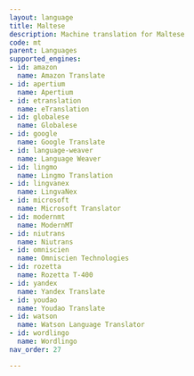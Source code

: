 ```yaml
---
layout: language
title: Maltese
description: Machine translation for Maltese
code: mt
parent: Languages
supported_engines:
- id: amazon
  name: Amazon Translate
- id: apertium
  name: Apertium
- id: etranslation
  name: eTranslation
- id: globalese
  name: Globalese
- id: google
  name: Google Translate
- id: language-weaver
  name: Language Weaver
- id: lingmo
  name: Lingmo Translation
- id: lingvanex
  name: LingvaNex
- id: microsoft
  name: Microsoft Translator
- id: modernmt
  name: ModernMT
- id: niutrans
  name: Niutrans
- id: omniscien
  name: Omniscien Technologies
- id: rozetta
  name: Rozetta T-400
- id: yandex
  name: Yandex Translate
- id: youdao
  name: Youdao Translate
- id: watson
  name: Watson Language Translator
- id: wordlingo
  name: Wordlingo
nav_order: 27

---
```



